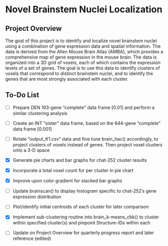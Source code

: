 # Novel Brainstem Nuclei Localization

## Project Overview

The goal of this project is to identify and localize novel brainstem nuclei using a combination of gene expression data and spatial information. The data is derived from the Allen Mouse Brain Atlas (AMBA), which provides a comprehensive map of gene expression in the mouse brain. The data is organized into a 3D grid of voxels, each of which contains the expression levels of a set of genes. The goal is to use this data to identify clusters of voxels that correspond to distinct brainstem nuclei, and to identify the genes that are most strongly associated with each cluster.

## To-Do List

- [ ] Prepare DEN 193-gene “complete” data frame [0.01] and perform a similar clustering analysis

- [ ] Create an INT “sister” data frame, based on the 644-gene “complete” data frame [0.001]

- [ ] Rotate ”output_K1.csv” data and fine tune brain_hac() accordingly, to project clusters of voxels instead of genes. Then project voxel clusters onto a 3-D space

- [x] Generate pie charts and bar graphs for chat-252 cluster results

- [x] Incorporate a total voxel count for per cluster in pie chart

- [x] Improve upon color gradient for stacked bar graphs

- [ ] Update brainscan() to display histogram specific to chat-252’s gene expression distribution

- [ ] Plot/identify initial centroids of each cluster for later comparison

- [x] Implement sub-clustering routine into brain_k-means_cbk() to cluster within specified cluster(s) and pinpoint Structure-IDs within each

- [ ] Update on Project Overview for quarterly progress report and later reference (edited) 
